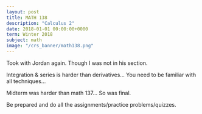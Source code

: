 ```yaml
---
layout: post
title: MATH 138
description: "Calculus 2"
date: 2018-01-01 00:00:00+0000
term: Winter 2018
subject: math
image: "/crs_banner/math138.png"
---
```


Took with Jordan again. Though I was not in his section.

Integration & series is harder than derivatives... You need to be familiar with all techniques...

Midterm was harder than math 137... So was final.

Be prepared and do all the assignments/practice problems/quizzes.

